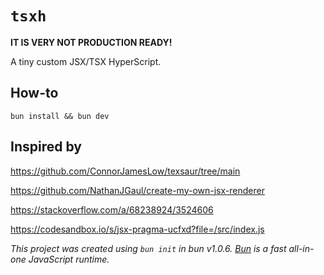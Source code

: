 # `tsxh`

**IT IS VERY NOT PRODUCTION READY!**

A tiny custom JSX/TSX HyperScript.

## How-to

```shell
bun install && bun dev
```

## Inspired by

https://github.com/ConnorJamesLow/texsaur/tree/main

https://github.com/NathanJGaul/create-my-own-jsx-renderer

https://stackoverflow.com/a/68238924/3524606 

https://codesandbox.io/s/jsx-pragma-ucfxd?file=/src/index.js



*This project was created using `bun init` in bun v1.0.6. [Bun](https://bun.sh) is a fast all-in-one JavaScript runtime.*

